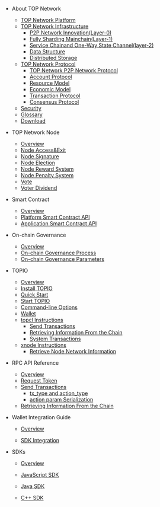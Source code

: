 - About TOP Network
  - [TOP Network Platform](docs-en/AboutTOPNetwork/TOPNetworkPlatform.md)
  - [TOP Network Infrastructure](docs-en/AboutTOPNetwork/TOPChainInfrastructure/Overview.md)
    - [P2P Network Innovation(Layer-0)](docs-en/AboutTOPNetwork/TOPChainInfrastructure/P2PNetworkInnovation(layer-0).md)
    - [Fully Sharding Mainchain(Layer-1)](docs-en/AboutTOPNetwork/TOPChainInfrastructure/FullyShardingMainchain(layer-1).md)
    - [Service Chainand One-Way State Channel(layer-2)](docs-en/AboutTOPNetwork/TOPChainInfrastructure/ServiceChainandOne-WayStateChannel(layer-2).md)
    - [Data Structure](docs-en/AboutTOPNetwork/TOPChainInfrastructure/DataStructure.md)
    - [Distributed Storage](docs-en/AboutTOPNetwork/TOPChainInfrastructure/DistributedStorage.md)
  - [TOP Network Protocol](docs-en/AboutTOPNetwork/Protocol/OverView.md)
    - [TOP Network P2P Network Protocol](docs-en/AboutTOPNetwork/Protocol/TOPNetwokP2PNetwork.md)
    - [Account Protocol](docs-en/AboutTOPNetwork/Protocol/AccountProtocol.md)
    - [Resource Model](docs-en/AboutTOPNetwork/Protocol/ResourceModel.md)
    - [Economic Model](docs-en/AboutTOPNetwork/Protocol/EconomicModel.md)
    - [Transaction Protocol](docs-en/AboutTOPNetwork/Protocol/TransactionProtocol.md)
    - [Consensus Protocol](docs-en/AboutTOPNetwork/Protocol/ConsensusProtocol.md)
  - [Security](docs-en/AboutTOPNetwork/Security.md)
  - [Glossary](docs-en/AboutTOPNetwork/Glossary.md)
  - [Download](docs-en/AboutTOPNetwork/Download/learningResource.md)

- TOP Network Node
  - [Overview](docs-en/Node/Overview.md)
  - [Node Access&Exit](docs-en/Node/JoiningNetwork.md)
  - [Node Signature](docs-en/Node/NodeSignature.md)
  - [Node Election](docs-en/Node/NodeElection.md)
  - [Node Reward System](docs-en/Node/NodeReward.md)
  - [Node Penalty System](docs-en/Node/NodePunishment.md)
  - [Vote](docs-en/Node/NodeVote.md)
  - [Voter Dividend](docs-en/Node/VoterDividend.md)
  
- Smart Contract
  - [Overview](docs-en/SmartContract/SmartContract.md)
  - [Platform Smart Contract API](docs-en/SmartContract/SystemContractAPI.md)
  - [Application Smart Contract API](docs-en/SmartContract/LuaAPI.md)
  
- On-chain Governance 
  - [Overview](docs-en/On-ChainGovernance/Overview.md)
  - [On-chain Governance Process](docs-en/On-ChainGovernance/On-ChainGovernanceProposal.md)
  - [On-chain Governance Parameters](docs-en/On-ChainGovernance/On-ChainGovernanceParameters.md)
  
- TOPIO

  - [Overview](docs-en/Tools/TOPIO/Overview.md)
  - [Install TOPIO](docs-en/Tools/TOPIO/InstallTOPIO.md) 
  - [Quick Start](docs-en/Tools/TOPIO/QuickStart.md)
  - [Start TOPIO](docs-en/Tools/TOPIO/StartTOPIO.md)
  - [Command-line Options](docs-en/Tools/TOPIO/Command-line_Options.md)
  - [Wallet](docs-en/Tools/TOPIO/wallet.md)
  - [topcl Instructions](docs-en/Tools/TOPIO/topcl/Overview.md)
    - [Send Transactions](docs-en/Tools/TOPIO/topcl/SendTransactions.md)
    - [Retrieving Information From the Chain](docs-en/Tools/TOPIO/topcl/RetrievingInformationFromtheChain.md)
    - [System Transactions](docs-en/Tools/TOPIO/topcl/SystemTransactions.md)
  - [xnode Instructions](docs-en/Tools/TOPIO/xnode/Overview.md)
    - [Retrieve Node Network Information](docs-en/Tools/TOPIO/xnode/RetrieveNodeNetworkInformation.md)

- RPC API Reference
  - [Overview](docs-en/Interface/RPC-API/Overview.md)
  - [Request Token](docs-en/Interface/RPC-API/requestToken.md)
  - [Send Transactions](docs-en/Interface/RPC-API/sendTransaction/sendTransaction.md)
    - [tx_type and action_type](docs-en/Interface/RPC-API/sendTransaction/tx_typeandaction_type.md)
    - [action param Serialization](docs-en/Interface/RPC-API/sendTransaction/action_param_serialization.md)
  - [Retrieving Information From the Chain](docs-en/Interface/RPC-API/RetrievingInformationFromtheChain.md)

- Wallet Integration Guide
  - [Overview](docs-en/AccessGuide/WalletAccessGuide/Overview.md)

  - [SDK Integration](docs-en/AccessGuide/WalletAccessGuide/SDKintegartion.md)
  
- SDKs
  - [Overview](docs-en/Interface/SDKs/00-overview.md)

  - [JavaScript SDK](docs-en/Interface/SDKs/01-javascript-sdk.md)

  - [Java SDK](docs-en/Interface/SDKs/03-java-sdk.md)

  - [C++ SDK](docs-en/Interface/SDKs/02-c++-sdk.md)